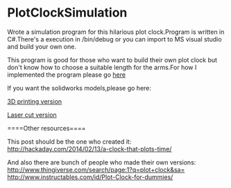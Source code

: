 # PlotClockSimulation
Wrote a simulation program for this hilarious plot clock.Program is written in C#.There's a execution in /bin/debug or you can import to MS visual studio and build your own one.

This program is good for those who want to build their own plot clock but don't know how to choose a suitable length for the arms.For how I implemented the program please go [here](http://lichaoma.com/2015/11/25/simulation-of-plot-clock-for-optimization/)

If you want the solidworks models,please go here:

[3D printing version](https://grabcad.com/library/plot-clock-3d-printing-version-1)

[Laser cut version](https://grabcad.com/library/plot-clock-arcrylic-version-1)

====Other resources====

This post should be the one who created it:
http://hackaday.com/2014/02/13/a-clock-that-plots-time/

And also there are bunch of people who made their own versions:
http://www.thingiverse.com/search/page:1?q=plot+clock&sa=
http://www.instructables.com/id/Plot-Clock-for-dummies/
